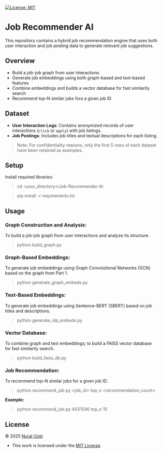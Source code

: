 [![License: MIT][mit-shield]](./LICENSE)

# Job Recommender AI
This repository contains a hybrid job recommendation engine that uses both user interaction and job posting data to generate relevant job suggestions.

## Overview
- Build a job-job graph from user interactions
- Generate job embeddings using both graph-based and text-based features
- Combine embeddings and builds a vector database for fast similarity search
- Recommend top-N similar jobs fora a given job ID

## Dataset
- **User Interaction Logs**: Contains anonymized records of user interactions (`click` or `apply`) with job listings.
- **Job Postings**: Includes job titles and textual descriptions for each listing.

> Note: For confidentiality reasons, only the first 5 rows of each dataset have been retained as examples.

## Setup
Install required libraries:

> cd <your_directory>\Job-Recommender-AI

> pip install -r requirements.txt

## Usage

### Graph Construction and Analysis:
To build a job-job graph from user interactions and analyze its structure.

> python build_graph.py

### Graph-Based Embeddings:
To generate job embeddings using Graph Convolutional Networks (GCN) based on the graph from Part 1.

> python generate_graph_embeds.py

### Text-Based Embeddings:
To generate job embeddings using Sentence-BERT (SBERT) based on job titles and descriptions.

> python generate_nlp_embeds.py

### Vector Database:
To combine graph and text embeddings; to build a FAISS vector database for fast similarity search.

> python build_faiss_db.py

### Job Recommendation:
To recommend top-N similar jobs for a given job ID.

> python recommend_job.py <job_id> top_n <recommendation_count>

**Example:**

> python recommend_job.py 4031546 top_n 10


## License
© 2025 [Nural Ozel](https://github.com/tfb-sv).

- This work is licensed under the [MIT License](./LICENSE).

[cc-by]: https://creativecommons.org/licenses/by/4.0/
[mit-shield]: https://img.shields.io/badge/License-MIT-yellow.svg
